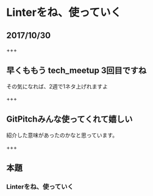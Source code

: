 # Linterをね、使っていく
## 2017/10/30

+++

## 早くももう tech_meetup 3回目ですね
その気になれば、2週で1ネタ上げれますよ

+++

## GitPitchみんな使ってくれて嬉しい
紹介した意味があったのかなと思っています。

+++

## 本題
### Linterをね、使っていく


